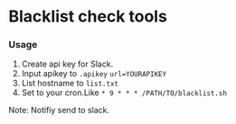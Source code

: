 # Blacklist check tools

### Usage
1. Create api key for Slack.
2. Input apikey to `.apikey`
   `url=YOURAPIKEY`
3. List hostname to `list.txt`
4. Set to your cron.Like `* 9 * * * /PATH/TO/blacklist.sh`

Note: Notifiy send to slack.
